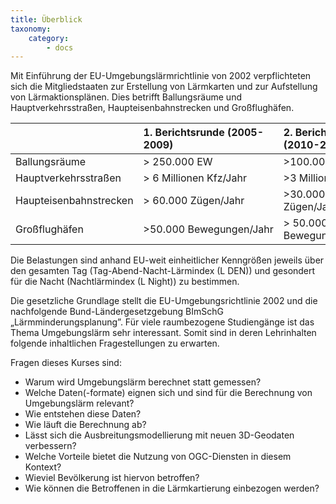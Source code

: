 ```yaml
---
title: Überblick
taxonomy:
    category:
        - docs
---
```


Mit Einführung der EU-Umgebungslärmrichtlinie von 2002 verpflichteten sich die Mitgliedstaaten zur Erstellung von Lärmkarten und zur Aufstellung von Lärmaktionsplänen.
Dies betrifft Ballungsräume und Hauptverkehrsstraßen, Haupteisenbahnstrecken und Großflughäfen.

|      | 1. Berichtsrunde (2005-2009) | 2. Berichtsrunde (2010-2014) |
| :------------- | :------------- | :------------- |
| Ballungsräume       | >&nbsp;250.000&nbsp;EW | >100.000 EW |
| Hauptverkehrsstraßen| >&nbsp;6&nbsp;Millionen&nbsp;Kfz/Jahr | >3 Millionen Kfz|
| Haupteisenbahnstrecken | >&nbsp;60.000&nbsp;Zügen/Jahr | >30.000 Zügen/Jahr |
| Großflughäfen | >50.000&nbsp;Bewegungen/Jahr | > 50.000 Bewegungen/Jahr |

Die Belastungen sind anhand EU-weit einheitlicher Kenngrößen jeweils über den gesamten Tag (Tag-Abend-Nacht-Lärmindex (L DEN)) und gesondert für die Nacht (Nachtlärmindex (L Night)) zu bestimmen.

Die gesetzliche Grundlage stellt die EU-Umgebungsrichtlinie 2002 und die nachfolgende Bund-Ländergesetzgebung BImSchG „Lärmminderungsplanung”.
Für viele raumbezogene Studiengänge ist das Thema Umgebungslärm sehr interessant. Somit sind in deren Lehrinhalten folgende inhaltlichen Fragestellungen zu erwarten.

Fragen dieses Kurses sind:
* Warum wird Umgebungslärm berechnet statt gemessen?
* Welche Daten(-formate) eignen sich und sind für die Berechnung von Umgebungslärm relevant?
* Wie entstehen diese Daten?
* Wie läuft die Berechnung ab?
* Lässt sich die Ausbreitungsmodellierung mit neuen 3D-Geodaten verbessern?
* Welche Vorteile bietet die Nutzung von OGC-Diensten in diesem Kontext?
* Wieviel Bevölkerung ist hiervon betroffen?
* Wie können die Betroffenen in die Lärmkartierung einbezogen werden?
